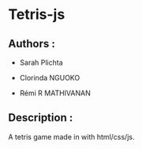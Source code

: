 # Tetris-js

## Authors :

- Sarah Plichta

- Clorinda NGUOKO

- Rémi R MATHIVANAN

## Description :

A tetris game made in with html/css/js.
